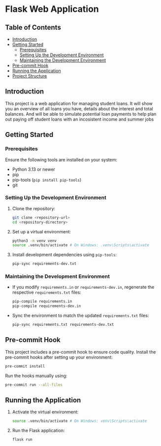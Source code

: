 # Flask Web Application

## Table of Contents

- [Introduction](#introduction)
- [Getting Started](#getting-started)
  - [Prerequisites](#prerequisites)
  - [Setting Up the Development Environment](#setting-up-the-development-environment)
  - [Maintaining the Development Environment](#maintaining-the-development-environment)
- [Pre-commit Hook](#pre-commit-hook)
- [Running the Application](#running-the-application)
- [Project Structure](#project-structure)

## Introduction
This project is a web application for managing student loans. It will show you an overview of all loans you have, details about the interest and total balances. And will be able to simulate potential loan payments to help plan out paying off student loans with an incosistent income and summer jobs

## Getting Started

### Prerequisites

Ensure the following tools are installed on your system:

- Python 3.13 or newer
- pip
- pip-tools (`pip install pip-tools`)
- git

### Setting Up the Development Environment

1. Clone the repository:

   ```bash
   git clone <repository-url>
   cd <repository-directory>
   ```

2. Set up a virtual environment:

   ```bash
   python3 -m venv venv
   source .venv/bin/activate # On Windows: .venv\Scripts\activate
   ```

3. Install development dependencies using `pip-tools`:

   ```bash
   pip-sync requirements-dev.txt
   ```

### Maintaining the Development Environment

- If you modify `requirements.in` or `requirements-dev.in`, regenerate the respective `requirements.txt` files:

  ```bash
  pip-compile requirements.in
  pip-compile requirements-dev.in
  ```

- Sync the environment to match the updated `requirements.txt` files:

  ```bash
  pip-sync requirements.txt requirements-dev.txt
  ```

## Pre-commit Hook

This project includes a pre-commit hook to ensure code quality. Install the pre-commit hooks after setting up your environment:

```bash
pre-commit install
```

Run the hooks manually using:

```bash
pre-commit run --all-files
```

## Running the Application

1. Activate the virtual environment:

   ```bash
   source .venv/bin/activate # On Windows: venv\Scripts\activate
   ```

2. Run the Flask application:

   ```bash
   flask run
   ```
